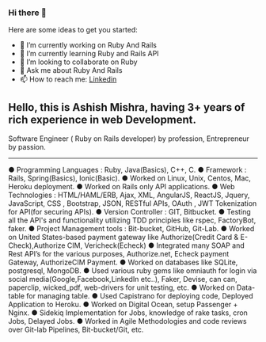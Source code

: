 ### Hi there 👋

Here are some ideas to get you started:

- 🔭 I’m currently working on Ruby And Rails
- 🌱 I’m currently learning Ruby and Rails API
- 👯 I’m looking to collaborate on Ruby
- 💬 Ask me about Ruby And Rails
- 📫 How to reach me: [Linkedin](https://www.linkedin.com/in/ashish-m-6197a2116/)

Hello, this is Ashish Mishra, having 3+ years of rich experience in web Development.
------------------------------------------------------------------------------------------------------------------------------------------------------------
Software Engineer ( Ruby on Rails developer) by profession, Entrepreneur by passion.

------------------------------------------------------------------------------------------------------------------------------------------------------------
● Programming Languages : Ruby, Java(Basics), C++, C.
● Framework : Rails, Spring(Basics), Ionic(Basic).
● Worked on Linux, Unix, Centos, Mac, Heroku deployment.
● Worked on Rails only API applications.
● Web Technologies : HTML/HAML/ERB, Ajax, XML, AngularJS, ReactJS, Jquery, JavaScript, CSS , Bootstrap, JSON, RESTful APIs, OAuth , JWT Tokenization for API(for securing APIs).
● Version Controller : GIT, Bitbucket.
● Testing all the API's and functionality utilizing TDD principles like rspec, FactoryBot, faker.
● Project Management tools : Bit-bucket, GitHub, Git-Lab.
● Worked on United States-based payment gateway like Authorize(Credit Card & E-Check),Authorize CIM, Vericheck(Echeck)
● Integrated many SOAP and Rest API’s for the various purposes, Authorize.net, Echeck payment
Gateway, AuthorizeCIM Payment.
● Worked on databases like SQLite, postgresql, MongoDB.
● Used various ruby gems like omniauth for login via social media(Google,Facebook,LinkedIn etc..), Faker, Devise, can can, paperclip, wicked_pdf, web-drivers for unit testing, etc.
● Worked on Data-table for managing table.
● Used Capistrano for deploying code, Deployed Application to Heroku.
● Worked on Digital Ocean, setup Passenger + Nginx.
● Sidekiq Implementation for Jobs, knowledge of rake tasks, cron Jobs, Delayed Jobs.
● Worked in Agile Methodologies and code reviews over Git-lab Pipelines, Bit-bucket/Git, etc.
